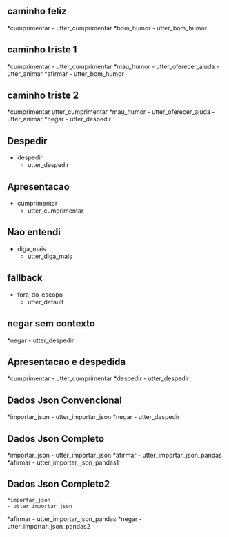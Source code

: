 ## caminho feliz
*cumprimentar
    - utter_cumprimentar
*bom_humor
    - utter_bom_humor

## caminho triste 1
*cumprimentar
    - utter_cumprimentar
*mau_humor
    - utter_oferecer_ajuda
    - utter_animar
*afirmar
    - utter_bom_humor

## caminho triste 2
*cumprimentar
     utter_cumprimentar
*mau_humor
    - utter_oferecer_ajuda
    - utter_animar
*negar
    - utter_despedir


## Despedir
* despedir
    - utter_despedir    

## Apresentacao
* cumprimentar
    - utter_cumprimentar

## Nao entendi
* diga_mais
    - utter_diga_mais  

## fallback
* fora_do_escopo
    - utter_default

## negar sem contexto
*negar
    - utter_despedir

## Apresentacao e despedida
*cumprimentar
        - utter_cumprimentar
*despedir
        - utter_despedir

## Dados Json Convencional
 *importar_json
        - utter_importar_json
 *negar
        - utter_despedir

## Dados Json Completo
  *importar_json
    - utter_importar_json
  *afirmar
    - utter_importar_json_pandas
  *afirmar
    - utter_importar_json_pandas1

## Dados Json Completo2
    *importar_json
    - utter_importar_json
   *afirmar
    - utter_importar_json_pandas
  *negar
    - utter_importar_json_pandas2
